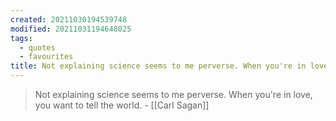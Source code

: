 ```yaml
---
created: 20211030194539748
modified: 20211031194648025
tags:
  - quotes
  - favourites
title: Not explaining science seems to me perverse. When you're in love, you want to tell the world.
---
```


> Not explaining science seems to me perverse. When you're in love, you want to tell the world. - [[Carl Sagan]]